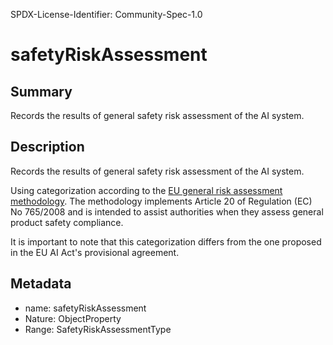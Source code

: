 SPDX-License-Identifier: Community-Spec-1.0

# safetyRiskAssessment

## Summary

Records the results of general safety risk assessment of the AI system.

## Description

Records the results of general safety risk assessment of the AI system.

Using categorization according to the
[EU general risk assessment methodology](https://ec.europa.eu/docsroom/documents/17107).
The methodology implements Article 20 of Regulation (EC) No 765/2008 and is intended to assist
authorities when they assess general product safety compliance.

It is important to note that this categorization differs from the one proposed in the
EU AI Act's provisional agreement.

## Metadata

- name: safetyRiskAssessment
- Nature: ObjectProperty
- Range: SafetyRiskAssessmentType
